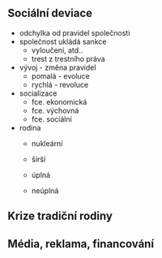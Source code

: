 ## Sociální deviace
- odchylka od pravidel společnosti
- společnost ukládá sankce
  - vyloučení, atd..
  - trest z trestního práva
- vývoj - změna pravidel
  - pomalá - evoluce
  - rychlá - revoluce
- socializace
  - fce. ekonomická
  - fce. výchovná
  - fce. sociální
- rodina
  - nukleární
  - širší
 
  - úplná
  - neúplná

## Krize tradiční rodiny

## Média, reklama, financování
